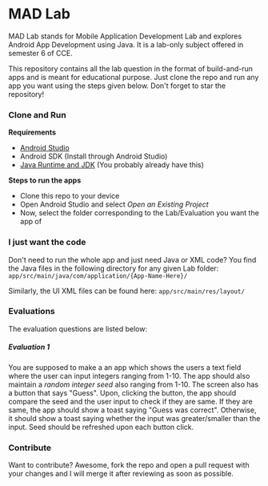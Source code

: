 # MAD Lab 
MAD Lab stands for Mobile Application Development Lab and explores Android App Development using Java. It is a lab-only subject offered in semester 6 of CCE.

This repository contains all the lab question in the format of build-and-run apps and is meant for educational purpose. Just clone the repo and run any app you want using the steps given below. Don't forget to star the repository!

### Clone and Run
**Requirements**
- [Android Studio](https://developer.android.com/studio)
- Android SDK (Install through Android Studio)
- [Java Runtime and JDK](https://www.oracle.com/in/java/technologies/javase-jdk15-downloads.html) (You probably already have this)

**Steps to run the apps**
- Clone this repo to your device
- Open Android Studio and select *Open an Existing Project*
- Now, select the folder corresponding to the Lab/Evaluation you want the app of
 
 ### I just want the code
 Don't need to run the whole app and just need Java or XML code? You find the Java files in the following directory for any given Lab folder: ```app/src/main/java/com/application/{App-Name-Here}/```
 
 Similarly, the UI XML files can be found here:
 ```app/src/main/res/layout/```
 
 ### Evaluations
 The evaluation questions are listed below:
 
  ##### Evaluation 1
  You are supposed to make a an app which shows the users a text field where the user can input integers ranging from 1-10. The app should also maintain a *random integer seed* also ranging from 1-10. The screen also has a button that says "Guess". Upon, clicking the button, the app should compare the seed and the user input to check if they are same. If they are same, the app should show a toast saying "Guess was correct". Otherwise, it should show a toast saying whether the input was greater/smaller than the input. Seed should be refreshed upon each button click.
 
  ### Contribute
  Want to contribute? Awesome, fork the repo and open a pull request with your changes and I will merge it after reviewing as soon as possible.
